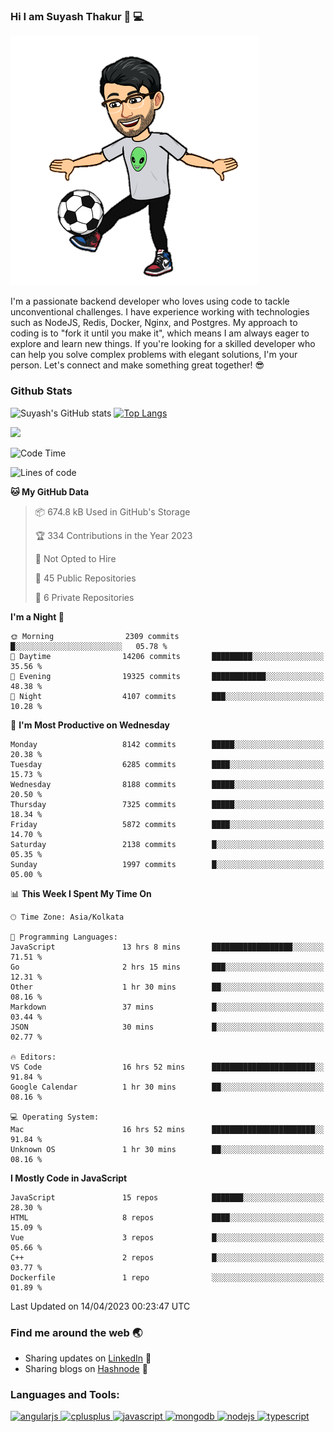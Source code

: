 ### Hi I am Suyash Thakur 👋 :computer:
![alt text](https://github.com/suyash-thakur/suyash-thakur/blob/main/b6cb4bdfda210a55fbf6c0d70b4a5a0af8891e10b39cdf69c4ac720f3c472fed.0.png)
<!--
**suyash-thakur/suyash-thakur** is a ✨ _special_ ✨ repository because its `README.md` (this file) appears on your GitHub profile.

Here are some ideas to get you started:

- 🔭 I’m currently working on ...
- 🌱 I’m currently learning ...
- 👯 I’m looking to collaborate on ...
- 🤔 I’m looking for help with ...
- 💬 Ask me about ...
- 📫 How to reach me: ...
- 😄 Pronouns: ...
- ⚡ Fun fact: ...
-->
I'm a passionate backend developer who loves using code to tackle unconventional challenges. I have experience working with technologies such as NodeJS, Redis, Docker, Nginx, and Postgres. My approach to coding is to "fork it until you make it", which means I am always eager to explore and learn new things. If you're looking for a skilled developer who can help you solve complex problems with elegant solutions, I'm your person. Let's connect and make something great together! 😎


### Github Stats
![Suyash's GitHub stats](https://github-readme-stats.vercel.app/api?username=suyash-thakur&show_icons=true&theme=radical)
[![Top Langs](https://github-readme-stats.vercel.app/api/top-langs/?username=suyash-thakur&hide=css,dockerfile&langs_count=8&layout=compact&theme=radical)](https://github.com/anuraghazra/github-readme-stats)

![](https://komarev.com/ghpvc/?username=suyash-thakur)

<!--START_SECTION:waka-->
![Code Time](http://img.shields.io/badge/Code%20Time-1%2C392%20hrs%2015%20mins-blue)

![Lines of code](https://img.shields.io/badge/From%20Hello%20World%20I%27ve%20Written-12.5%20million%20lines%20of%20code-blue)

**🐱 My GitHub Data** 

> 📦 674.8 kB Used in GitHub's Storage 
 > 
> 🏆 334 Contributions in the Year 2023
 > 
> 🚫 Not Opted to Hire
 > 
> 📜 45 Public Repositories 
 > 
> 🔑 6 Private Repositories 
 > 
**I'm a Night 🦉** 

```text
🌞 Morning                2309 commits        █░░░░░░░░░░░░░░░░░░░░░░░░   05.78 % 
🌆 Daytime                14206 commits       █████████░░░░░░░░░░░░░░░░   35.56 % 
🌃 Evening                19325 commits       ████████████░░░░░░░░░░░░░   48.38 % 
🌙 Night                  4107 commits        ███░░░░░░░░░░░░░░░░░░░░░░   10.28 % 
```
📅 **I'm Most Productive on Wednesday** 

```text
Monday                   8142 commits        █████░░░░░░░░░░░░░░░░░░░░   20.38 % 
Tuesday                  6285 commits        ████░░░░░░░░░░░░░░░░░░░░░   15.73 % 
Wednesday                8188 commits        █████░░░░░░░░░░░░░░░░░░░░   20.50 % 
Thursday                 7325 commits        █████░░░░░░░░░░░░░░░░░░░░   18.34 % 
Friday                   5872 commits        ████░░░░░░░░░░░░░░░░░░░░░   14.70 % 
Saturday                 2138 commits        █░░░░░░░░░░░░░░░░░░░░░░░░   05.35 % 
Sunday                   1997 commits        █░░░░░░░░░░░░░░░░░░░░░░░░   05.00 % 
```


📊 **This Week I Spent My Time On** 

```text
🕑︎ Time Zone: Asia/Kolkata

💬 Programming Languages: 
JavaScript               13 hrs 8 mins       ██████████████████░░░░░░░   71.51 % 
Go                       2 hrs 15 mins       ███░░░░░░░░░░░░░░░░░░░░░░   12.31 % 
Other                    1 hr 30 mins        ██░░░░░░░░░░░░░░░░░░░░░░░   08.16 % 
Markdown                 37 mins             █░░░░░░░░░░░░░░░░░░░░░░░░   03.44 % 
JSON                     30 mins             █░░░░░░░░░░░░░░░░░░░░░░░░   02.77 % 

🔥 Editors: 
VS Code                  16 hrs 52 mins      ███████████████████████░░   91.84 % 
Google Calendar          1 hr 30 mins        ██░░░░░░░░░░░░░░░░░░░░░░░   08.16 % 

💻 Operating System: 
Mac                      16 hrs 52 mins      ███████████████████████░░   91.84 % 
Unknown OS               1 hr 30 mins        ██░░░░░░░░░░░░░░░░░░░░░░░   08.16 % 
```

**I Mostly Code in JavaScript** 

```text
JavaScript               15 repos            ███████░░░░░░░░░░░░░░░░░░   28.30 % 
HTML                     8 repos             ████░░░░░░░░░░░░░░░░░░░░░   15.09 % 
Vue                      3 repos             █░░░░░░░░░░░░░░░░░░░░░░░░   05.66 % 
C++                      2 repos             █░░░░░░░░░░░░░░░░░░░░░░░░   03.77 % 
Dockerfile               1 repo              ░░░░░░░░░░░░░░░░░░░░░░░░░   01.89 % 
```




 Last Updated on 14/04/2023 00:23:47 UTC
<!--END_SECTION:waka-->

### Find me around the web :earth_asia:
  - Sharing updates on [LinkedIn](https://www.linkedin.com/in/suyash-thakur-06777016a/) :briefcase:
  - Sharing blogs on [Hashnode](https://suyashthakurblog.hashnode.dev/) 📝
  
  
<h3 align="left">Languages and Tools:</h3>
<p align="left"> <a href="https://angular.io" target="_blank"> <img src="https://simpleicons.org/icons/angular.svg" alt="angularjs" width="40" height="40"/> </a> <a href="https://www.w3schools.com/cpp/" target="_blank"> <img src="https://simpleicons.org/icons/cplusplus.svg" alt="cplusplus" width="40" height="40"/> </a><a href="https://developer.mozilla.org/en-US/docs/Web/JavaScript" target="_blank"> <img src="https://simpleicons.org/icons/javascript.svg" alt="javascript" width="40" height="40"/> </a> <a href="https://www.mongodb.com/" target="_blank"> <img src="https://simpleicons.org/icons/mongodb.svg" alt="mongodb" width="40" height="40"/> </a> <a href="https://nodejs.org" target="_blank"> <img src="https://simpleicons.org/icons/nodedotjs.svg" alt="nodejs" width="40" height="40"/> </a> <a href="https://postman.com" target="_blank"> <img src="https://simpleicons.org/icons/typescript.svg" alt="typescript" width="40" height="40"/> </a> </p>

